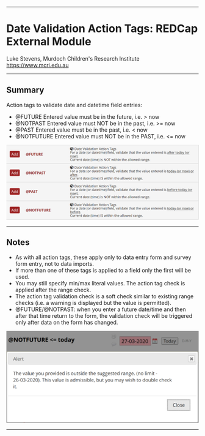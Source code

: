 ********************************************************************************
# Date Validation Action Tags: REDCap External Module

Luke Stevens, Murdoch Children's Research Institute https://www.mcri.edu.au

********************************************************************************
## Summary

Action tags to validate date and datetime field entries:
- @FUTURE     Entered value must be in the future, i.e. > now
- @NOTPAST    Entered value must NOT be in the past, i.e. >= now
- @PAST       Entered value must be in the past, i.e. < now
- @NOTFUTURE  Entered value must NOT be in the PAST, i.e. <= now

![Designer](./datevaltags-setup.png)

********************************************************************************
## Notes

- As with all action tags, these apply only to data entry form and survey form entry, not to data imports.
- If more than one of these tags is applied to a field only the first will be used.
- You may still specify min/max literal values. The action tag check is applied after the range check.
- The action tag validation check is a soft check similar to existing range checks (i.e. a warning is displayed but the value is permitted).
- @FUTURE/@NOTPAST: when you enter a future date/time and then after that time return to the form, the validation check will be triggered only after data on the form has changed.

![Validate](./datevaltags-check.png)

********************************************************************************